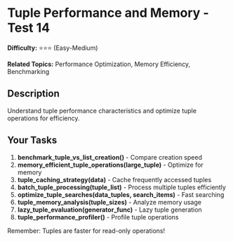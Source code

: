 # Tuple Performance and Memory - Test 14

**Difficulty:** ⭐⭐⭐ (Easy-Medium)

**Related Topics:** Performance Optimization, Memory Efficiency, Benchmarking

## Description

Understand tuple performance characteristics and optimize tuple operations for efficiency.

## Your Tasks

1. **benchmark_tuple_vs_list_creation()** - Compare creation speed
2. **memory_efficient_tuple_operations(large_tuple)** - Optimize for memory
3. **tuple_caching_strategy(data)** - Cache frequently accessed tuples
4. **batch_tuple_processing(tuple_list)** - Process multiple tuples efficiently
5. **optimize_tuple_searches(data_tuples, search_items)** - Fast searching
6. **tuple_memory_analysis(tuple_sizes)** - Analyze memory usage
7. **lazy_tuple_evaluation(generator_func)** - Lazy tuple generation
8. **tuple_performance_profiler()** - Profile tuple operations

Remember: Tuples are faster for read-only operations!

